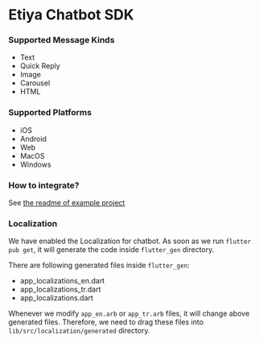 # Etiya Chatbot SDK

### Supported Message Kinds

- Text
- Quick Reply
- Image
- Carousel
- HTML

### Supported Platforms

- iOS
- Android
- Web
- MacOS
- Windows

### How to integrate?

See [the readme of example project](example/README.md)

### Localization

We have enabled the Localization for chatbot. As soon as we run `flutter pub get`, it will generate the code inside `flutter_gen` directory.

There are following generated files inside `flutter_gen`:

- app_localizations_en.dart
- app_localizations_tr.dart
- app_localizations.dart

Whenever we modify `app_en.arb` or `app_tr.arb` files, it will change above generated files. Therefore, we need to drag these files into `lib/src/localization/generated` directory.
